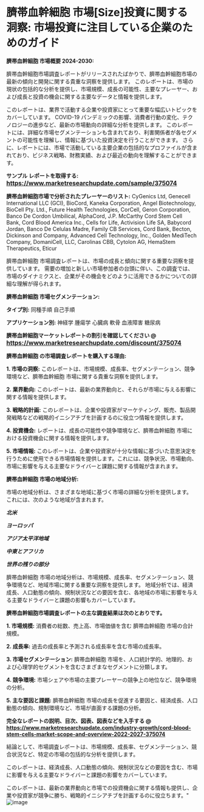 # 臍帯血幹細胞 市場[Size]投資に関する洞察: 市場投資に注目している企業のためのガイド

<strong>臍帯血幹細胞 市場概要 2024-2030:</strong>

臍帯血幹細胞市場調査レポートがリリースされたばかりで、臍帯血幹細胞市場の最新の傾向と開発に関する貴重な洞察を提供します。 このレポートは、市場の現状の包括的な分析を提供し、市場規模、成長の可能性、主要なプレーヤー、および成長と投資の機会に関する主要なデータと情報を提供します。

このレポートは、業界で活動する企業や投資家にとって重要な幅広いトピックをカバーしています。 COVID-19 パンデミックの影響、消費者行動の変化、テクノロジーの進歩など、最新の市場動向の詳細な分析を提供します。 このレポートには、詳細な市場セグメンテーションも含まれており、利害関係者が各セグメントの可能性を理解し、情報に基づいた投資決定を行うことができます。 さらに、レポートには、市場で活動している主要企業の包括的なプロファイルが含まれており、ビジネス戦略、財務実績、および最近の動向を理解することができます。



<strong>サンプル レポートを取得する: <a href=https://www.marketresearchupdate.com/sample/375074><font size=3 color=#0000ff>https://www.marketresearchupdate.com/sample/375074</font></a></strong>



<strong>臍帯血幹細胞市場で分析されたプレーヤーのリスト:</strong>
CyGenics Ltd, Genecell International LLC (GCI), BioCord, Kaneka Corporation, Angel Biotechnology, BioCell Pty. Ltd., Future Health Technologies, CorCell, Geron Corporation, Banco De Cordon Umbilical, AlphaCord, J.P. McCarthy Cord Stem Cell Bank, Cord Blood America Inc., Cells for Life, Activision Life SA, Babycord Jordan, Banco De Celulas Madre, Family CB Services, Cord Bank, Becton, Dickinson and Company, Advanced Cell Technology, Inc., Golden MediTech Company, DomaniCell, LLC, Carolinas CBB, Cytolon AG, HemaStem Therapeutics, Eticur

臍帯血幹細胞 市場調査レポートは、市場の成長と傾向に関する重要な洞察を提供しています。 需要の増加と新しい市場参加者の台頭に伴い、この調査では、市場のダイナミクスと、企業がその機会をどのように活用できるかについての詳細な理解が得られます。



<strong>臍帯血幹細胞 市場セグメンテーション:</strong>



<strong>タイプ別:</strong>
同種手順
自己手順



<strong>アプリケーション別:</strong>
神経学
腫瘍学
心臓病
軟骨
血液障害
糖尿病



<strong>臍帯血幹細胞マーケットレポートの割引を確認してください @ <a href=https://www.marketresearchupdate.com/discount/375074><font size=3 color=#0000ff>https://www.marketresearchupdate.com/discount/375074</font></a></strong>



<strong>臍帯血幹細胞 の市場調査レポートを購入する理由:</strong>



<strong>1. 市場の洞察:</strong> このレポートは、市場規模、成長率、セグメンテーション、競争環境など、臍帯血幹細胞 市場に関する貴重な洞察を提供します。



<strong>2. 業界動向:</strong> このレポートは、最新の業界動向と、それらが市場に与える影響に関する情報を提供します。



<strong>3. 戦略的計画:</strong> このレポートは、企業や投資家がマーケティング、販売、製品開発戦略などの戦略的イニシアチブを計画するのに役立つ情報を提供します。



<strong>4. 投資機会:</strong> レポートは、成長の可能性や競争環境など、臍帯血幹細胞 市場における投資機会に関する情報を提供します。



<strong>5. 市場情報:</strong> このレポートは、企業や投資家が十分な情報に基づいた意思決定を行うために使用できる市場情報を提供します。これには、競争状況、市場動向、市場に影響を与える主要なドライバーと課題に関する情報が含まれます。



<strong>臍帯血幹細胞 市場の地域分析:</strong>

市場の地域分析は、さまざまな地域に基づく市場の詳細な分析を提供します。 これには、次のような地域が含まれます。

<em>

<strong>北米</strong></em>
<em>

<strong>ヨーロッパ</strong></em>
<em>

<strong>アジア太平洋地域</strong></em>
<em>

<strong>中東とアフリカ</strong></em>
<em>

<strong>世界の残りの部分</strong></em>

臍帯血幹細胞 市場の地域分析は、市場規模、成長率、セグメンテーション、競争環境など、地域市場に関する重要な洞察を提供します。 地域分析では、経済成長、人口動態の傾向、規制状況などの要因を含む、各地域の市場に影響を与える主要なドライバーと課題の影響もカバーしています。



<strong>臍帯血幹細胞市場調査レポートの主な調査結果は次のとおりです。</strong>



<strong>1. 市場規模:</strong> 消費者の総数、売上高、市場価値を含む 臍帯血幹細胞 市場の合計規模。



<strong>2. 成長率:</strong> 過去の成長率と予測される成長率を含む市場の成長率。



<strong>3. 市場セグメンテーション:</strong> 臍帯血幹細胞 市場を、人口統計学的、地理的、および心理学的セグメントを含むさまざまなセグメントに分類します。



<strong>4. 競争環境:</strong> 市場シェアや市場の主要プレーヤーの競争上の地位など、競争環境の分析。



<strong>5. 主な要因と課題:</strong> 臍帯血幹細胞 市場の成長を促進する要因と、経済成長、人口動態の傾向、規制環境など、市場が直面する課題の分析。



<strong><b>完全なレポートの説明、目次、図表、図表などを入手する @ <a href=https://www.marketresearchupdate.com/industry-growth/cord-blood-stem-cells-market-scope-and-overview-2022-2027-375074>https://www.marketresearchupdate.com/industry-growth/cord-blood-stem-cells-market-scope-and-overview-2022-2027-375074</a></b></strong>

結論として、市場調査レポートは、市場規模、成長率、セグメンテーション、競合状況など、特定の市場の包括的な分析を提供します。

このレポートは、経済成長、人口動態の傾向、規制状況などの要因を含む、市場に影響を与える主要なドライバーと課題の影響をカバーしています。

このレポートは、最新の業界動向と市場での投資機会に関する情報も提供し、企業や投資家が競争に勝ち、戦略的イニシアチブを計画するのに役立ちます。"
![image](https://github.com/renukap7961/renukap7961/assets/163852544/39351402-b5c1-4fd5-b361-7ff41ef7c7ce)

